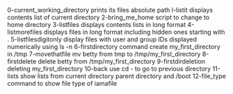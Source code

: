 0-current_working_directory prints its files absolute path
l-listit displays contents list of current directory
2-bring_me_home script to change to home directory
3-listfiles displays contents lists in long format
4-listmorefiles displays files in long format including hidden ones starting with .
5-listfilesdigitonly display files with user and group IDs displayed numerically using ls -n
6-firstdirectory command create my_first_directory in /tmp
7-movethatfile mv betty from tmp to /tmp/my_first_directory
8-firstdelete delete betty from /tmp/my_first_directory
9-firstdirdeletion deleting my_first_directory
10-back use cd - to go to previous directory
11-lists show lists from current directory parent directory and /boot
12-file_type command to show file type of iamafile
